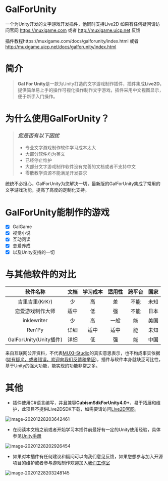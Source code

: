 # GalForUnity
一个为Unity开发的文字游戏开发插件，他同时支持Live2D
如果有任何疑问请访问官网 https://muxigame.com 或者 http://muxigame.uicp.net 反馈

插件教程https://muxigame.com/docs/galforunity/index.html 或者 http://muxigame.uicp.net/docs/galforunity/index.html
# 简介

> **Gal For Unity**是一款为Unity打造的文字游戏制作插件，插件集成**Live2D**，提供简单易上手的操作可视化操作制作文字游戏，插件采用中文视图显示，便于新手入门操作。

# 为什么使用GalForUnity？

> ### *您是否有以下困扰*
>
> - 专业文字游戏制作软件学习成本太大
> - 大部分软件均为英文
> - 已经停止维护
> - 大部分文字游戏制作软件没有完善的文档或者不支持中文
> - 零散教学资源不能满足开发要求

统统不必担心，GalForUnity为您解决一切，最新版的GalForUnity集成了常用的文字游戏功能，提高了高度的定制化支持。

# GalForUnity能制作的游戏

- [x] GalGame
- [x] 视觉小说
- [x] 互动阅读
- [x] 恋爱养成
- [x] 以及Unity支持的一切

# 与其他软件的对比

|        软件名称        | 文档 | 学习成本 | 适用性 | 跨平台 | 国家 |
| :--------------------: | :--: | :------: | :----: | :----: | :--: |
|     吉里吉里(KrKr)     |  少  |    高    |   差   |  不能  | 未知 |
|    恋爱游戏制作大师    | 适中 |    低    |   强   |  不能  | 日本 |
|      inklewriter       |  少  |    高    |  一般  |   能   | 美国 |
|         Ren'Py         | 详细 |   适中   |  适中  |   能   | 未知 |
| GalForUnity(Unity插件) | 详细 |    低    |   强   |   能   | 中国 |

来自互联网公开资料，不代表[MUXI-Studio](http://muxigame.uicp.net/)的真实意思表示，也不构成事实依据([如有疑义，或者错误，欢迎向我们反馈和举证](http://muxigame.uicp.net/pc/feedback/feedback.html))，插件与软件本身就缺乏可比性，基于Unity的强大功能，能实现的功能非常之多。

# 其他

- 插件使用C#语言编写，并且兼容**CubismSdkForUnity4.0+**，易于拓展和维护，此项目不提供Live2DSDK下载，如需要请访问[Live2D官网](https://www.live2d.com/)。

![image-20201228203642461](http://tiebapic.baidu.com/forum/pic/item/5d1ed21b0ef41bd5611e0eb246da81cb39db3d23.jpg)

<!--Live2D官网-->

- 在阅读本文档之前或者开始学习本插件前最好有一定的Unity使用经验，具体参见[Unity手册](https://docs.unity3d.com/Manual/index.html)

![image-20201228202926454](http://tiebapic.baidu.com/forum/pic/item/19dbb6fd5266d016dd54786e802bd40735fa3523.jpg)

<!--Unity官网-->


- 如果对本插件有任何建议和疑问可以向我们意见反馈，如果您想参与加入开源项目的维护或者参与游戏制作欢迎加入[我们工作室](http://muxigame.uicp.net/)

![image-20201228203248145](http://tiebapic.baidu.com/forum/pic/item/2ef41bd5ad6eddc49faa52bd2edbb6fd52663323.jpg)

<!--MUXI官网-->

